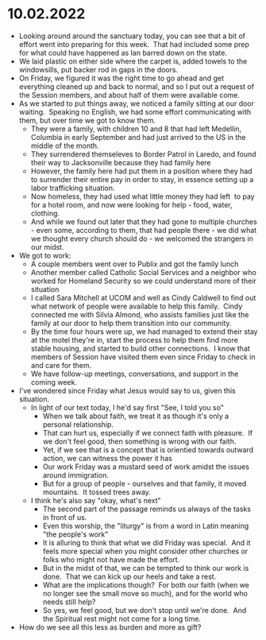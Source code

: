 # 10.02.2022

* Looking around around the sanctuary today, you can see that a bit of effort went into preparing for this week.  That had included some prep for what could have happened as Ian barred down on the state.
* We laid plastic on either side where the carpet is, added towels to the windowsills, put backer rod in gaps in the doors. 
* On Friday, we figured it was the right time to go ahead and get everything cleaned up and back to normal, and so I put out a request of the Session members, and about half of them were available come.
* As we started to put things away, we noticed a family sitting at our door waiting.  Speaking no English, we had some effort communicating with them, but over time we got to know them.
	* They were a family, with children 10 and 8 that had left Medellin, Columbia in early September and had just arrived to the US in the middle of the month.
	* They surrendered themseleves to Border Patrol in Laredo, and found their way to Jacksonville because they had family here
	* However, the family here had put them in a position where they had to surrender their entire pay in order to stay, in essence setting up a labor trafficking situation.
	* Now homeless, they had used what little money they had left  to pay for a hotel room, and now were looking for help - food, water, clothing.
	* And while we found out later that they had gone to multiple churches - even some, according to them, that had people there - we did what we thought every church should do - we welcomed the strangers in our midst.
* We got to work:
	* A couple members went over to Publix and got the family lunch
	* Another member called Catholic Social Services and a neighbor who worked for Homeland Security so we could understand more of their situation
	* I called Sara Mitchell at UCOM and well as Cindy Caldwell to find out what network of people were available to help this family.  Cindy connected me with Silvia Almond, who assists families just like the family at our door to help them transition into our community.
	* By the time four hours were up, we had managed to extend their stay at the motel they're in, start the process to help them find more stable housing, and started to build other connections.  I know that members of Session have visited them even since Friday to check in and care for them.
	* We have follow-up meetings, conversations, and support in the coming week.
* I've wondered since Friday what Jesus would say to us, given this situation.
	* In light of our text today, I he'd say first "See, I told you so"
		* When we talk about faith, we treat it as though it's only a personal relationship. 
		* That can hurt us, especially if we connect faith with pleasure.  If we don't feel good, then something is wrong with our faith.
		* Yet, if we see that is a concept that is orientied towards outward action, we can witness the power it has
		* Our work Friday was a mustard seed of work amidst the issues around immigration.
		* But for a group of people - ourselves and that family, it moved mountains.  It tossed trees away. 
	* I think he's also say "okay, what's next"
		* The second part of the passage reminds us always of the tasks in front of us.
		* Even this worship, the "liturgy" is from a word in Latin meaning "the people's work"
		* It is alluring to think that what we did Friday was special.  And it feels more special when you might consider other churches or folks who might not have made the effort.
		* But in the midst of that, we can be tempted to think our work is done.  That we can kick up our heels and take a rest.
		* What are the implications though?  For both our faith (when we no longer see the small move so much), and for the world who needs still help?
		* So yes, we feel good, but we don't stop until we're done.  And the Spiritual rest might not come for a long time.
* How do we see all this less as burden and more as gift?
